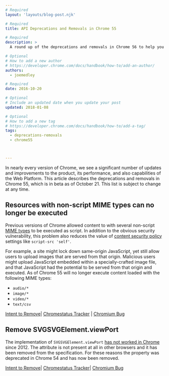 ```yaml
---
# Required
layout: 'layouts/blog-post.njk'

# Required
title: API Deprecations and Removals in Chrome 55

# Required
description: >
  A round up of the deprecations and removals in Chrome 56 to help you plan.

# Optional
# How to add a new author
# https://developer.chrome.com/docs/handbook/how-to/add-an-author/
authors:
  - joemedley

# Required
date: 2016-10-20

# Optional
# Include an updated date when you update your post
updated: 2018-01-08

# Optional
# How to add a new tag
# https://developer.chrome.com/docs/handbook/how-to/add-a-tag/
tags:
  - deprecations-removals
  - chrome55



---
```



In nearly every version of Chrome, we see a significant number of updates and
improvements to the product, its performance, and also capabilities of the Web
Platform. This article describes the deprecations and removals in Chrome 55,
which is in beta as of October 21. This list is subject to change at any time.

## Resources with non-script MIME types can no longer be executed

Previous versions of Chrome allowed content to with several non-script 
[MIME types](https://developer.mozilla.org/docs/Web/HTTP/Basics_of_HTTP/MIME_types)
to be executed as script. In addition to the obvious security vulnerability,
this problem also reduces the value of
[content security policy](https://developer.mozilla.org/docs/Web/Security/CSP)
settings like `script-src 'self'`.

For example, a site might lock down same-origin JavaScript, yet still allow
users to upload images that are served from that origin. Malicious users might
upload JavaScript embedded within a specially-crafted image file, and that
JavaScript had the potential to be served from that origin and executed. As of
Chrome 55 will no longer execute content loaded with the following MIME types:

* `audio/*`
* `image/*`
* `video/*`
* `text/csv` 

[Intent to Remove](https://groups.google.com/a/chromium.org/d/topic/blink-dev/AHsFvhHzh1o/discussion)&#124;
[Chromestatus Tracker](https://www.chromestatus.com/features/6031053726679040) &#124;
[Chromium Bug](https://bugs.chromium.org/p/chromium/issues/detail?id=433049)

## Remove SVGSVGElement.viewPort

The implementation of `SVGSVGElement.viewPort` [has not worked in
Chrome](https://bugs.chromium.org/p/chromium/issues/detail?id=395838)
since 2012. The attribute is not present at all in other browsers and
it has been removed from the specification. For these reasons the property was
deprecated in Chrome 54 and has now been removed.

[Intent to Remove](https://groups.google.com/a/chromium.org/d/topic/blink-dev/bFqDvZK2LVY/discussion)&#124;
[Chromestatus Tracker](https://www.chromestatus.com/feature/5686865248124928)&#124;
[Chromium Bug](https://bugs.chromium.org/p/chromium/issues/detail?id=395838)

